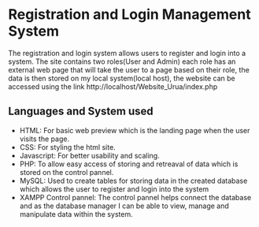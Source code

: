 <h1>Registration and Login Management System</h1>
The registration and login system allows users to register and login into a system. The site contains two roles(User and Admin) each role has an external web page that will take the user 
to a page based on their role, the data is then stored on my local system(local host), the website can be accessed using the link http://localhost/Website_Urua/index.php
<h2>Languages and System used</h2>
<ul>
  <li>HTML: For basic web preview which is the landing page when the user visits the page.</li>
  <li>CSS: For styling the html site.</li>
  <li>Javascript: For better usability and scaling.</li>
  <li>PHP: To allow easy access of storing and retreaval of data which is stored on the control pannel. </li>
  <li>MySQL: Used to create tables for storing data in the created database which allows the user to register and login into the system</li>
  <li>XAMPP Control pannel: The control pannel helps connect the database and as the database manager I can be able to view, manage and manipulate data within the system.</li>
</ul>
